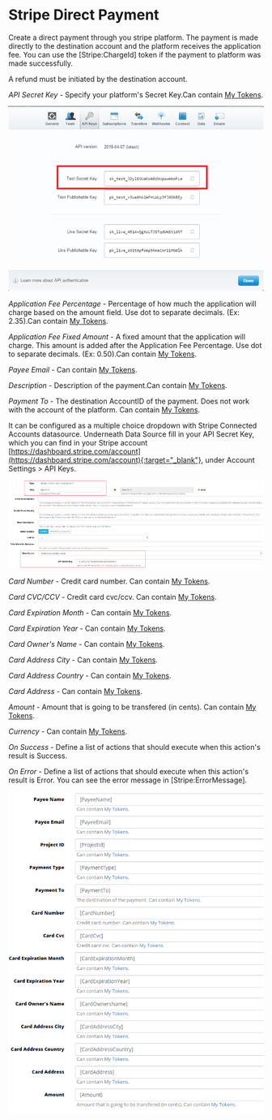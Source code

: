 # Stripe Direct Payment

Create a direct payment through you stripe platform. The payment is made directly to the destination account and the platform receives the application fee.
You can use the [Stripe:ChargeId] token if the payment to platform was made successfully.

A refund must be initiated by the destination account.

_API Secret Key_ - Specify your platform's Secret Key.Can contain [My Tokens](/my-tokens/index.html). 

![](/add-ons/stripe/assets/9.png)

_Application Fee Percentage_ - Percentage of how much the application will charge based on the amount field. Use dot to separate decimals. (Ex: 2.35).Can contain [My Tokens](/my-tokens/index.html).

_Application Fee Fixed Amount_ - A fixed amount that the application will charge. This amount is added after the Application Fee Percentage. Use dot to separate decimals. (Ex: 0.50).Can contain [My Tokens](/my-tokens/index.html).

_Payee Email_ - Can contain [My Tokens](/my-tokens/index.html).

_Description_ - Description of the payment.Can contain [My Tokens](/my-tokens/index.html).

_Payment To_ - The destination AccountID of the payment. Does not work with the account of the platform. Can contain [My Tokens](/my-tokens/index.html).

It can be configured as a multiple choice dropdown with Stripe Connected Accounts datasource. Underneath Data Source fill in your API Secret Key, which you can find in your Stripe account [https://dashboard.stripe.com/account](https://dashboard.stripe.com/account){:target="_blank"}, under Account Settings > API Keys.

![](/add-ons/stripe/assets/10.png)

_Card Number_ - Credit card number. Can contain [My Tokens](/my-tokens/index.html).

_Card CVC/CCV_ - Credit card cvc/ccv. Can contain [My Tokens](/my-tokens/index.html).

_Card Expiration Month_ - Can contain [My Tokens](/my-tokens/index.html).

_Card Expiration Year_ - Can contain [My Tokens](/my-tokens/index.html).

_Card Owner's Name_ - Can contain [My Tokens](/my-tokens/index.html).

_Card Address City_ - Can contain [My Tokens](/my-tokens/index.html).

_Card Address Country_ - Can contain [My Tokens](/my-tokens/index.html).

_Card Address_ - Can contain [My Tokens](/my-tokens/index.html).

_Amount_ - Amount that is going to be transfered (in cents). Can contain [My Tokens](/my-tokens/index.html).

_Currency_ - Can contain [My Tokens](/my-tokens/index.html).

_On Success_ - Define a list of actions that should execute when this action's result is Success.

_On Error_ - Define a list of actions that should execute when this action's result is Error. You can see the error message in [Stripe:ErrorMessage].

![](/add-ons/stripe/assets/11.png)